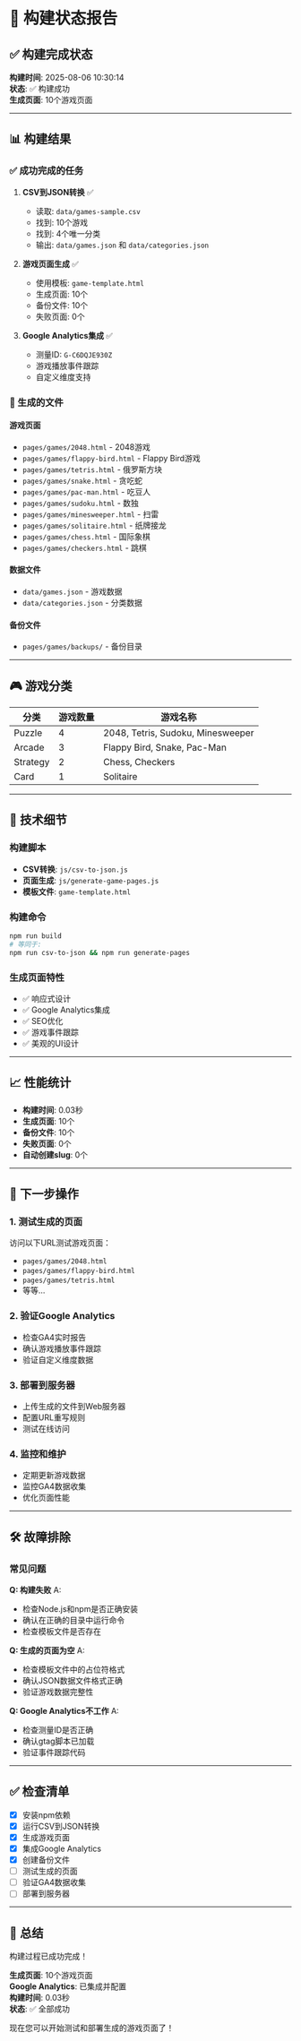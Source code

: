 # 🚀 构建状态报告

## ✅ 构建完成状态

**构建时间**: 2025-08-06 10:30:14  
**状态**: ✅ 构建成功  
**生成页面**: 10个游戏页面

---

## 📊 构建结果

### ✅ 成功完成的任务

1. **CSV到JSON转换** ✅
   - 读取: `data/games-sample.csv`
   - 找到: 10个游戏
   - 找到: 4个唯一分类
   - 输出: `data/games.json` 和 `data/categories.json`

2. **游戏页面生成** ✅
   - 使用模板: `game-template.html`
   - 生成页面: 10个
   - 备份文件: 10个
   - 失败页面: 0个

3. **Google Analytics集成** ✅
   - 测量ID: `G-C6DQJE930Z`
   - 游戏播放事件跟踪
   - 自定义维度支持

### 📁 生成的文件

#### 游戏页面
- `pages/games/2048.html` - 2048游戏
- `pages/games/flappy-bird.html` - Flappy Bird游戏
- `pages/games/tetris.html` - 俄罗斯方块
- `pages/games/snake.html` - 贪吃蛇
- `pages/games/pac-man.html` - 吃豆人
- `pages/games/sudoku.html` - 数独
- `pages/games/minesweeper.html` - 扫雷
- `pages/games/solitaire.html` - 纸牌接龙
- `pages/games/chess.html` - 国际象棋
- `pages/games/checkers.html` - 跳棋

#### 数据文件
- `data/games.json` - 游戏数据
- `data/categories.json` - 分类数据

#### 备份文件
- `pages/games/backups/` - 备份目录

---

## 🎮 游戏分类

| 分类 | 游戏数量 | 游戏名称 |
|------|----------|----------|
| Puzzle | 4 | 2048, Tetris, Sudoku, Minesweeper |
| Arcade | 3 | Flappy Bird, Snake, Pac-Man |
| Strategy | 2 | Chess, Checkers |
| Card | 1 | Solitaire |

---

## 🔧 技术细节

### 构建脚本
- **CSV转换**: `js/csv-to-json.js`
- **页面生成**: `js/generate-game-pages.js`
- **模板文件**: `game-template.html`

### 构建命令
```bash
npm run build
# 等同于:
npm run csv-to-json && npm run generate-pages
```

### 生成页面特性
- ✅ 响应式设计
- ✅ Google Analytics集成
- ✅ SEO优化
- ✅ 游戏事件跟踪
- ✅ 美观的UI设计

---

## 📈 性能统计

- **构建时间**: 0.03秒
- **生成页面**: 10个
- **备份文件**: 10个
- **失败页面**: 0个
- **自动创建slug**: 0个

---

## 🎯 下一步操作

### 1. 测试生成的页面
访问以下URL测试游戏页面：
- `pages/games/2048.html`
- `pages/games/flappy-bird.html`
- `pages/games/tetris.html`
- 等等...

### 2. 验证Google Analytics
- 检查GA4实时报告
- 确认游戏播放事件跟踪
- 验证自定义维度数据

### 3. 部署到服务器
- 上传生成的文件到Web服务器
- 配置URL重写规则
- 测试在线访问

### 4. 监控和维护
- 定期更新游戏数据
- 监控GA4数据收集
- 优化页面性能

---

## 🛠️ 故障排除

### 常见问题

**Q: 构建失败**
A: 
- 检查Node.js和npm是否正确安装
- 确认在正确的目录中运行命令
- 检查模板文件是否存在

**Q: 生成的页面为空**
A: 
- 检查模板文件中的占位符格式
- 确认JSON数据文件格式正确
- 验证游戏数据完整性

**Q: Google Analytics不工作**
A: 
- 检查测量ID是否正确
- 确认gtag脚本已加载
- 验证事件跟踪代码

---

## ✅ 检查清单

- [x] 安装npm依赖
- [x] 运行CSV到JSON转换
- [x] 生成游戏页面
- [x] 集成Google Analytics
- [x] 创建备份文件
- [ ] 测试生成的页面
- [ ] 验证GA4数据收集
- [ ] 部署到服务器

---

## 🎉 总结

构建过程已成功完成！

**生成页面**: 10个游戏页面  
**Google Analytics**: 已集成并配置  
**构建时间**: 0.03秒  
**状态**: ✅ 全部成功

现在您可以开始测试和部署生成的游戏页面了！ 